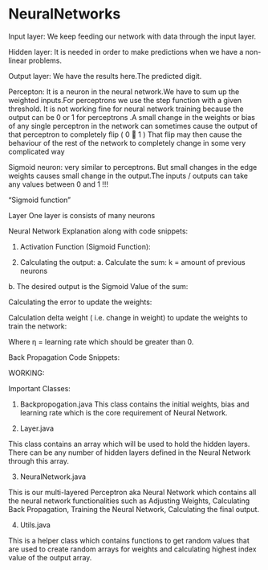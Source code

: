 # NeuralNetworks
Input layer: We keep feeding our network with data through the input layer.

Hidden layer: It is needed in order to make predictions when we have a non-linear problems.

Output layer: We have the results here.The predicted digit.

Percepton: It is a neuron in the neural network.We have to sum up the weighted inputs.For perceptrons we use the step function with a given threshold. It is not working fine for neural network training because the output can be 0 or 1 for perceptrons .A small change in the weights or bias of any single perceptron in the network can sometimes cause the output of that perceptron to completely flip ( 0  1 )  That flip may then cause the behaviour of the rest of the  network to completely change in some very complicated way

Sigmoid neuron: very similar to perceptrons. But small changes in the edge weights   causes small change in the output.The inputs / outputs can take any values between 0 and 1 !!!



 

“Sigmoid function”


Layer
One layer is consists of many neurons 

 

 



Neural Network Explanation along with code snippets:
1.	Activation Function (Sigmoid Function):

2.	Calculating the output:
a.	Calculate the sum:
k = amount of previous neurons

b.	The desired output is the Sigmoid Value of the sum:

Calculating the error to update the weights:


Calculation delta weight ( i.e. change in weight) to update the weights to train the network:


Where η = learning rate which should be greater than 0.


Back Propagation Code Snippets:





WORKING:


Important Classes:
1.	Backpropogation.java
This class contains the initial weights, bias and learning rate which is the core requirement of Neural Network.


2.	Layer.java

This class contains an array which will be used to hold the hidden layers. There can be any number of hidden layers defined in the Neural Network through this array.


3.	NeuralNetwork.java

This is our multi-layered Perceptron aka Neural Network which contains all the neural network functionalities such as Adjusting Weights, Calculating Back Propagation, Training the Neural Network, Calculating the final output.


4.	Utils.java

This is a helper class which contains functions to get random values that are used to create random arrays for weights and calculating highest index value of the output array.

